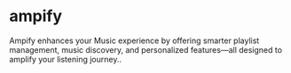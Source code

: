 # ampify

Ampify enhances your Music experience by offering smarter playlist management, music discovery, and personalized features—all designed to amplify your listening journey..
